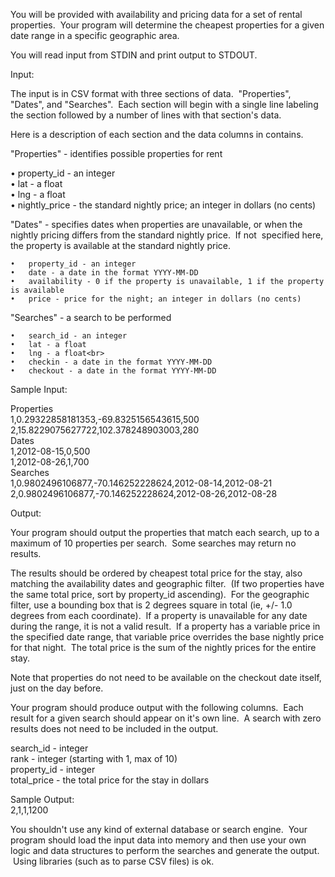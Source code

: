 You will be provided with availability and pricing data for a set of rental properties.  Your program will determine the cheapest properties for a given date range in a specific geographic area.<br>

You will read input from STDIN and print output to STDOUT.<br>

Input:<br>

The input is in CSV format with three sections of data.  "Properties", "Dates", and "Searches".  Each section will begin with a single line labeling the section followed by a number of lines with that section's data.<br>

Here is a description of each section and the data columns in contains.<br>

"Properties" - identifies possible properties for rent<br>

  •	property_id - an integer<br>
	•	lat - a float<br>
	•	lng - a float<br>
	•	nightly_price - the standard nightly price; an integer in dollars (no cents)<br>
  
"Dates" - specifies dates when properties are unavailable, or when the nightly pricing differs from the standard nightly price.  If not 
specified here, the property is available at the standard nightly price.<br>

	•	property_id - an integer
	•	date - a date in the format YYYY-MM-DD
	•	availability - 0 if the property is unavailable, 1 if the property is available
	•	price - price for the night; an integer in dollars (no cents)
  
"Searches" - a search to be performed<br>

	•	search_id - an integer
	•	lat - a float
	•	lng - a float<br>
	•	checkin - a date in the format YYYY-MM-DD
	•	checkout - a date in the format YYYY-MM-DD
  
Sample Input:<br>

Properties<br>
1,0.29322858181353,-69.8325156543615,500<br>
2,15.8229075627722,102.378248903003,280<br>
Dates<br>
1,2012-08-15,0,500<br>
1,2012-08-26,1,700<br>
Searches<br>
1,0.9802496106877,-70.146252228624,2012-08-14,2012-08-21<br>
2,0.9802496106877,-70.146252228624,2012-08-26,2012-08-28<br>

Output:<br>

Your program should output the properties that match each search, up to a maximum of 10 properties per search.  Some searches may return no results.<br>

The results should be ordered by cheapest total price for the stay, also matching the availability dates and geographic filter.  (If two properties have the same total price, sort by property_id ascending).  For the geographic filter, use a bounding box that is 2 degrees square in total (ie, +/- 1.0 degrees from each coordinate).  If a property is unavailable for any date during the range, it is not a valid result.  If a property has a variable price in the specified date range, that variable price overrides the base nightly price for that night.  The total price is the sum of the nightly prices for the entire stay.<br>

Note that properties do not need to be available on the checkout date itself, just on the day before.<br>

Your program should produce output with the following columns.  Each result for a given search should appear on it's own line.  A search with zero results does not need to be included in the output.<br>

search_id - integer<br>
rank - integer (starting with 1, max of 10)<br>
property_id - integer<br>
total_price - the total price for the stay in dollars<br>

Sample Output:<br>
2,1,1,1200<br>

You shouldn't use any kind of external database or search engine.  Your program should load the input data into memory and then use your own logic and data structures to perform the searches and generate the output.  Using libraries (such as to parse CSV files) is ok.<br>